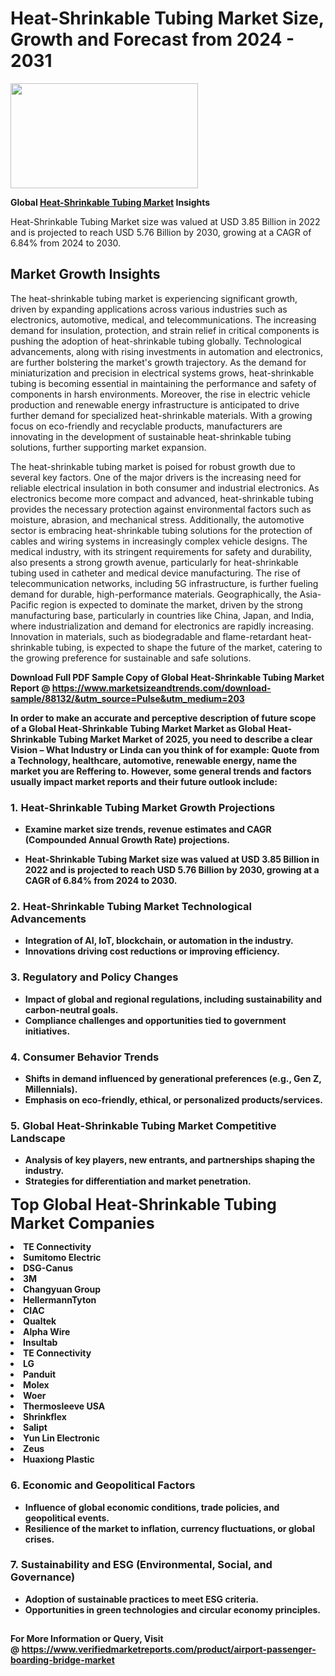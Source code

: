 <H1>Heat-Shrinkable Tubing Market Size, Growth and Forecast from 2024 - 2031</H1><img class="aligncenter size-medium wp-image-584254" src="https://thirdeyenews.in/wp-content/uploads/2024/09/Global-Market-Research-300x168.jpeg" alt="" width="300" height="168" /><p><strong>Global&nbsp;<a href="https://www.marketsizeandtrends.com/download-sample/88132/&amp;utm_source=Pulse&amp;utm_medium=203">Heat-Shrinkable Tubing Market</a> Insights</strong></p><p>Heat-Shrinkable Tubing Market size was valued at USD 3.85 Billion in 2022 and is projected to reach USD 5.76 Billion by 2030, growing at a CAGR of 6.84% from 2024 to 2030.</p><p><h2>Market Growth Insights</h2> <p>The heat-shrinkable tubing market is experiencing significant growth, driven by expanding applications across various industries such as electronics, automotive, medical, and telecommunications. The increasing demand for insulation, protection, and strain relief in critical components is pushing the adoption of heat-shrinkable tubing globally. Technological advancements, along with rising investments in automation and electronics, are further bolstering the market's growth trajectory. As the demand for miniaturization and precision in electrical systems grows, heat-shrinkable tubing is becoming essential in maintaining the performance and safety of components in harsh environments. Moreover, the rise in electric vehicle production and renewable energy infrastructure is anticipated to drive further demand for specialized heat-shrinkable materials. With a growing focus on eco-friendly and recyclable products, manufacturers are innovating in the development of sustainable heat-shrinkable tubing solutions, further supporting market expansion. <strong></strong></p> <p>The heat-shrinkable tubing market is poised for robust growth due to several key factors. One of the major drivers is the increasing need for reliable electrical insulation in both consumer and industrial electronics. As electronics become more compact and advanced, heat-shrinkable tubing provides the necessary protection against environmental factors such as moisture, abrasion, and mechanical stress. Additionally, the automotive sector is embracing heat-shrinkable tubing solutions for the protection of cables and wiring systems in increasingly complex vehicle designs. The medical industry, with its stringent requirements for safety and durability, also presents a strong growth avenue, particularly for heat-shrinkable tubing used in catheter and medical device manufacturing. The rise of telecommunication networks, including 5G infrastructure, is further fueling demand for durable, high-performance materials. Geographically, the Asia-Pacific region is expected to dominate the market, driven by the strong manufacturing base, particularly in countries like China, Japan, and India, where industrialization and demand for electronics are rapidly increasing. Innovation in materials, such as biodegradable and flame-retardant heat-shrinkable tubing, is expected to shape the future of the market, catering to the growing preference for sustainable and safe solutions. <strong></p><p><span class=""><strong>Download Full PDF Sample Copy of Global Heat-Shrinkable Tubing Market Report</strong> @ <a href="https://www.marketsizeandtrends.com/download-sample/88132/&amp;utm_source=Pulse&amp;utm_medium=203" target="_blank">https://www.marketsizeandtrends.com/download-sample/88132/&amp;utm_source=Pulse&amp;utm_medium=203</a></span></p><p>In order to make an accurate and perceptive description of future scope of a Global&nbsp;Heat-Shrinkable Tubing Market Market as Global&nbsp;Heat-Shrinkable Tubing Market Market of 2025, you need to describe a clear Vision &ndash; What Industry or Linda can you think of for example: Quote from a Technology, healthcare, automotive, renewable energy, name the market you are Reffering to. However, some general trends and factors usually impact market reports and their future outlook include:</p><h3>1.&nbsp;<strong>Heat-Shrinkable Tubing Market Growth Projections</strong></h3><ul><li>Examine market size trends, revenue estimates and CAGR (Compounded Annual Growth Rate) projections.</li><li><p>Heat-Shrinkable Tubing Market size was valued at USD 3.85 Billion in 2022 and is projected to reach USD 5.76 Billion by 2030, growing at a CAGR of 6.84% from 2024 to 2030.</p></li></ul><h3>2.&nbsp;<strong>Heat-Shrinkable Tubing Market Technological Advancements</strong></h3><ul><li>Integration of AI, IoT, blockchain, or automation in the industry.</li><li>Innovations driving cost reductions or improving efficiency.</li></ul><h3>3.&nbsp;<strong>Regulatory and Policy Changes</strong></h3><ul><li>Impact of global and regional regulations, including sustainability and carbon-neutral goals.</li><li>Compliance challenges and opportunities tied to government initiatives.</li></ul><h3>4.&nbsp;<strong>Consumer Behavior Trends</strong></h3><ul><li>Shifts in demand influenced by generational preferences (e.g., Gen Z, Millennials).</li><li>Emphasis on eco-friendly, ethical, or personalized products/services.</li></ul><h3>5.&nbsp;<strong>Global Heat-Shrinkable Tubing Market Competitive Landscape</strong></h3><ul><li>Analysis of key players, new entrants, and partnerships shaping the industry.</li><li>Strategies for differentiation and market penetration.</li></ul><p data-pm-slice="1 1 []"><span style="color: inherit; font-family: inherit; font-size: 25px;">Top Global Heat-Shrinkable Tubing Market Companies</span></p><div class="" data-test-id=""><p><li>TE Connectivity</li><li> Sumitomo Electric</li><li> DSG-Canus</li><li> 3M</li><li> Changyuan Group</li><li> HellermannTyton</li><li> CIAC</li><li> Qualtek</li><li> Alpha Wire</li><li> Insultab</li><li> TE Connectivity</li><li> LG</li><li> Panduit</li><li> Molex</li><li> Woer</li><li> Thermosleeve USA</li><li> Shrinkflex</li><li> Salipt</li><li> Yun Lin Electronic</li><li> Zeus</li><li> Huaxiong Plastic</li></p></div><h3>6.&nbsp;<strong>Economic and Geopolitical Factors</strong></h3><ul><li>Influence of global economic conditions, trade policies, and geopolitical events.</li><li>Resilience of the market to inflation, currency fluctuations, or global crises.</li></ul><h3>7.&nbsp;<strong>Sustainability and ESG (Environmental, Social, and Governance)</strong></h3><ul><li>Adoption of sustainable practices to meet ESG criteria.</li><li>Opportunities in green technologies and circular economy principles.</li></ul><h2><strong style="font-size: 14px;">For More Information or Query, Visit @&nbsp;</strong><a style="background-color: #ffffff; font-size: 14px;" href="https://www.marketsizeandtrends.com/report/heat-shrinkable-tubing-market/" target="_blank">https://www.verifiedmarketreports.com/product/airport-passenger-boarding-bridge-market</a></h2>
